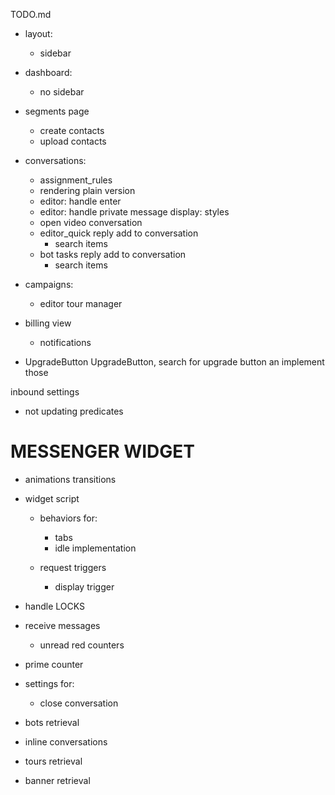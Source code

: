 TODO.md
+ layout:
  + sidebar
+ dashboard:
  + no sidebar


+ segments page
  + create contacts
  + upload contacts

+ conversations:
  + assignment_rules
  + rendering plain version
  + editor: handle enter
  + editor: handle private message display: styles
  + open video conversation
  + editor_quick reply add to conversation
    + search items
  + bot tasks reply add to conversation
    + search items

+ campaigns:
  + editor tour manager

+ billing view
  + notifications

+ UpgradeButton UpgradeButton, search for upgrade button an implement those

inbound settings
  + not updating predicates


# MESSENGER WIDGET

+ animations transitions

+ widget script
  + behaviors for:
    + tabs
    + idle implementation

  + request triggers
    + display trigger

+ handle LOCKS

+ receive messages
  + unread red counters

+ prime counter

+ settings for:
  + close conversation


+ bots retrieval
+ inline conversations
+ tours retrieval
+ banner retrieval